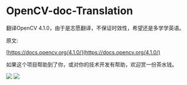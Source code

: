 # OpenCV-doc-Translation

翻译OpenCV 4.1.0，由于是志愿翻译，不保证时效性，希望还是多学学英语。

原文:

[https://docs.opencv.org/4.1.0/](https://docs.opencv.org/4.1.0/)

如果这个项目帮助到了你，或对你的技术开发有帮助，欢迎赏一份茶水钱。

![](https://github.com/duxingzhe/OpenCV-doc-Translation/blob/master/qr/alipay_qr.jpg)
![](https://github.com/duxingzhe/OpenCV-doc-Translation/blob/master/qr/weixin_qr.jpg)
